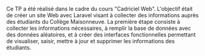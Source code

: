 Ce TP a été réalisé dans le cadre du cours "Cadriciel Web". L'objectif était de créer un site Web avec Laravel visant à collecter des informations auprès des étudiants du Collège Maisonneuve. La première étape consiste à collecter les informations nécessaires, à remplir la base de données avec des données aléatoires, et à créer des interfaces fonctionnelles permettant de
visualiser, saisir, mettre à jour et supprimer les informations des étudiants.
